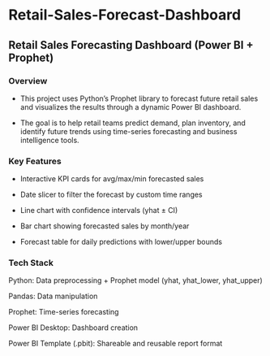 # Retail-Sales-Forecast-Dashboard

## Retail Sales Forecasting Dashboard (Power BI + Prophet)
### Overview
- This project uses Python’s Prophet library to forecast future retail sales and visualizes the results through a dynamic Power BI dashboard.

- The goal is to help retail teams predict demand, plan inventory, and identify future trends using time-series forecasting and business intelligence tools.

### Key Features
- Interactive KPI cards for avg/max/min forecasted sales

- Date slicer to filter the forecast by custom time ranges

- Line chart with confidence intervals (yhat ± CI)

- Bar chart showing forecasted sales by month/year

- Forecast table for daily predictions with lower/upper bounds

### Tech Stack
Python: Data preprocessing + Prophet model (yhat, yhat_lower, yhat_upper)

Pandas: Data manipulation

Prophet: Time-series forecasting

Power BI Desktop: Dashboard creation

Power BI Template (.pbit): Shareable and reusable report format
